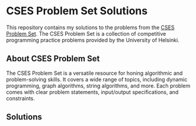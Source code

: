 

# CSES Problem Set Solutions
This repository contains my solutions to the problems from the [CSES Problem Set](https://cses.fi/problemset/). 
The CSES Problem Set is a collection of competitive programming practice problems provided by the University of Helsinki.

## About CSES Problem Set

The CSES Problem Set is a versatile resource for honing algorithmic and problem-solving skills. It covers a wide range of topics, including dynamic programming, graph algorithms, string algorithms, and more. Each problem comes with clear problem statements, input/output specifications, and constraints.

## Solutions
